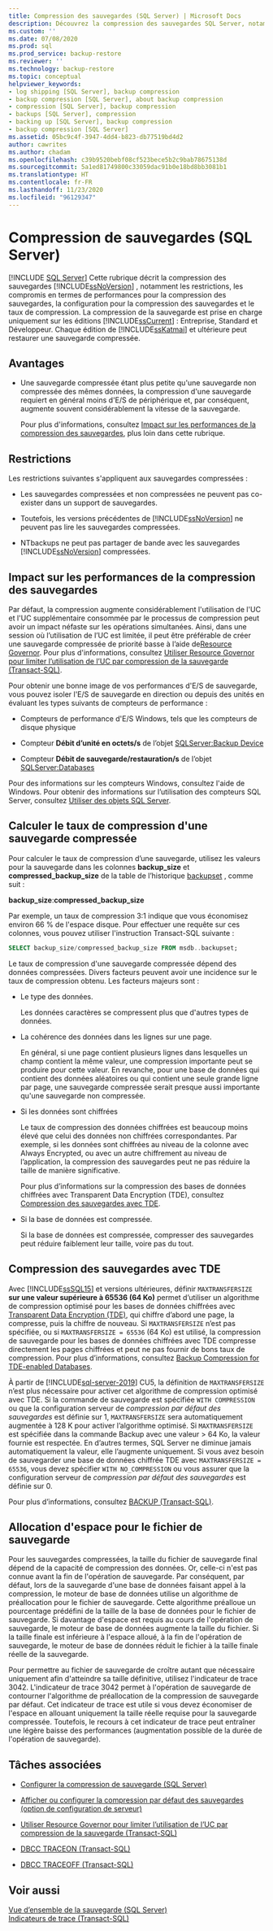 ```yaml
---
title: Compression des sauvegardes (SQL Server) | Microsoft Docs
description: Découvrez la compression des sauvegardes SQL Server, notamment les restrictions, les compromis à faire au niveau des performances, la configuration de la compression des sauvegardes et le taux de compression.
ms.custom: ''
ms.date: 07/08/2020
ms.prod: sql
ms.prod_service: backup-restore
ms.reviewer: ''
ms.technology: backup-restore
ms.topic: conceptual
helpviewer_keywords:
- log shipping [SQL Server], backup compression
- backup compression [SQL Server], about backup compression
- compression [SQL Server], backup compression
- backups [SQL Server], compression
- backing up [SQL Server], backup compression
- backup compression [SQL Server]
ms.assetid: 05bc9c4f-3947-4dd4-b823-db77519bd4d2
author: cawrites
ms.author: chadam
ms.openlocfilehash: c39b9520bebf08cf523bece5b2c9bab78675138d
ms.sourcegitcommit: 5a1ed81749800c33059dac91b0e18bd8bb3081b1
ms.translationtype: HT
ms.contentlocale: fr-FR
ms.lasthandoff: 11/23/2020
ms.locfileid: "96129347"
---
```

# <a name="backup-compression-sql-server"></a>Compression de sauvegardes (SQL Server)
 [!INCLUDE [SQL Server](../../includes/applies-to-version/sqlserver.md)]
  Cette rubrique décrit la compression des sauvegardes [!INCLUDE[ssNoVersion](../../includes/ssnoversion-md.md)] , notamment les restrictions, les compromis en termes de performances pour la compression des sauvegardes, la configuration pour la compression des sauvegardes et le taux de compression.  La compression de la sauvegarde est prise en charge uniquement sur les éditions [!INCLUDE[ssCurrent](../../includes/sscurrent-md.md)] : Entreprise, Standard et Développeur.  Chaque édition de [!INCLUDE[ssKatmai](../../includes/sskatmai-md.md)] et ultérieure peut restaurer une sauvegarde compressée. 
 
  
##  <a name="benefits"></a><a name="Benefits"></a> Avantages  
  
-   Une sauvegarde compressée étant plus petite qu'une sauvegarde non compressée des mêmes données, la compression d'une sauvegarde requiert en général moins d'E/S de périphérique et, par conséquent, augmente souvent considérablement la vitesse de la sauvegarde.  
  
     Pour plus d'informations, consultez [Impact sur les performances de la compression des sauvegardes](#PerfImpact), plus loin dans cette rubrique.  
  
  
##  <a name="restrictions"></a><a name="Restrictions"></a> Restrictions  
 Les restrictions suivantes s'appliquent aux sauvegardes compressées :  
  
-   Les sauvegardes compressées et non compressées ne peuvent pas co-exister dans un support de sauvegardes.  
  
-   Toutefois, les versions précédentes de [!INCLUDE[ssNoVersion](../../includes/ssnoversion-md.md)] ne peuvent pas lire les sauvegardes compressées.  
  
-   NTbackups ne peut pas partager de bande avec les sauvegardes [!INCLUDE[ssNoVersion](../../includes/ssnoversion-md.md)] compressées.  
  
  
##  <a name="performance-impact-of-compressing-backups"></a><a name="PerfImpact"></a> Impact sur les performances de la compression des sauvegardes  
 Par défaut, la compression augmente considérablement l'utilisation de l'UC et l'UC supplémentaire consommée par le processus de compression peut avoir un impact néfaste sur les opérations simultanées. Ainsi, dans une session où l’utilisation de l’UC est limitée, il peut être préférable de créer une sauvegarde compressée de priorité basse à l’aide de[Resource Governor](../../relational-databases/resource-governor/resource-governor.md). Pour plus d'informations, consultez [Utiliser Resource Governor pour limiter l’utilisation de l’UC par compression de la sauvegarde &#40;Transact-SQL&#41;](../../relational-databases/backup-restore/use-resource-governor-to-limit-cpu-usage-by-backup-compression-transact-sql.md).  
  
 Pour obtenir une bonne image de vos performances d'E/S de sauvegarde, vous pouvez isoler l'E/S de sauvegarde en direction ou depuis des unités en évaluant les types suivants de compteurs de performance :  
  
-   Compteurs de performance d'E/S Windows, tels que les compteurs de disque physique  
  
-   Compteur **Débit d’unité en octets/s** de l’objet [SQLServer:Backup Device](../../relational-databases/performance-monitor/sql-server-backup-device-object.md)  
  
-   Compteur **Débit de sauvegarde/restauration/s** de l’objet [SQLServer:Databases](../../relational-databases/performance-monitor/sql-server-databases-object.md)  
  
 Pour des informations sur les compteurs Windows, consultez l'aide de Windows. Pour obtenir des informations sur l’utilisation des compteurs SQL Server, consultez [Utiliser des objets SQL Server](../../relational-databases/performance-monitor/use-sql-server-objects.md).  
  
   
##  <a name="calculate-the-compression-ratio-of-a-compressed-backup"></a><a name="CompressionRatio"></a> Calculer le taux de compression d'une sauvegarde compressée  
 Pour calculer le taux de compression d’une sauvegarde, utilisez les valeurs pour la sauvegarde dans les colonnes **backup_size** et **compressed_backup_size** de la table de l’historique [backupset](../../relational-databases/system-tables/backupset-transact-sql.md) , comme suit :  
  
 **backup_size**:**compressed_backup_size**  
  
 Par exemple, un taux de compression 3:1 indique que vous économisez environ 66 % de l'espace disque. Pour effectuer une requête sur ces colonnes, vous pouvez utiliser l'instruction Transact-SQL suivante :  
  
```sql  
SELECT backup_size/compressed_backup_size FROM msdb..backupset;  
```  
  
 Le taux de compression d'une sauvegarde compressée dépend des données compressées. Divers facteurs peuvent avoir une incidence sur le taux de compression obtenu. Les facteurs majeurs sont :  
  
-   Le type des données.  
  
     Les données caractères se compressent plus que d'autres types de données.  
  
-   La cohérence des données dans les lignes sur une page.  
  
     En général, si une page contient plusieurs lignes dans lesquelles un champ contient la même valeur, une compression importante peut se produire pour cette valeur. En revanche, pour une base de données qui contient des données aléatoires ou qui contient une seule grande ligne par page, une sauvegarde compressée serait presque aussi importante qu'une sauvegarde non compressée.  
  
-   Si les données sont chiffrées  
  
     Le taux de compression des données chiffrées est beaucoup moins élevé que celui des données non chiffrées correspondantes. Par exemple, si les données sont chiffrées au niveau de la colonne avec Always Encrypted, ou avec un autre chiffrement au niveau de l’application, la compression des sauvegardes peut ne pas réduire la taille de manière significative.

     Pour plus d’informations sur la compression des bases de données chiffrées avec Transparent Data Encryption (TDE), consultez [Compression des sauvegardes avec TDE](#backup-compression-with-tde).

-   Si la base de données est compressée.  
  
     Si la base de données est compressée, compresser des sauvegardes peut réduire faiblement leur taille, voire pas du tout.  

## <a name="backup-compression-with-tde"></a>Compression des sauvegardes avec TDE

Avec [!INCLUDE[ssSQL15](../../includes/sssql15-md.md)] et versions ultérieures, définir `MAXTRANSFERSIZE` **sur une valeur supérieure à 65536 (64 Ko)** permet d’utiliser un algorithme de compression optimisé pour les bases de données chiffrées avec [Transparent Data Encryption (TDE)](../../relational-databases/security/encryption/transparent-data-encryption.md), qui chiffre d’abord une page, la compresse, puis la chiffre de nouveau. Si `MAXTRANSFERSIZE` n’est pas spécifiée, ou si `MAXTRANSFERSIZE = 65536` (64 Ko) est utilisé, la compression de sauvegarde pour les bases de données chiffrées avec TDE compresse directement les pages chiffrées et peut ne pas fournir de bons taux de compression. Pour plus d’informations, consultez [Backup Compression for TDE-enabled Databases](/archive/blogs/sqlcat/sqlsweet16-episode-1-backup-compression-for-tde-enabled-databases).

À partir de [!INCLUDE[sql-server-2019](../../includes/sssqlv15-md.md)] CU5, la définition de `MAXTRANSFERSIZE` n’est plus nécessaire pour activer cet algorithme de compression optimisé avec TDE. Si la commande de sauvegarde est spécifiée `WITH COMPRESSION` ou que la configuration serveur de *compression par défaut des sauvegardes* est définie sur 1, `MAXTRANSFERSIZE` sera automatiquement augmentée à 128 K pour activer l’algorithme optimisé. Si `MAXTRANSFERSIZE` est spécifiée dans la commande Backup avec une valeur > 64 Ko, la valeur fournie est respectée. En d’autres termes, SQL Server ne diminue jamais automatiquement la valeur, elle l’augmente uniquement. Si vous avez besoin de sauvegarder une base de données chiffrée TDE avec `MAXTRANSFERSIZE = 65536`, vous devez spécifier `WITH NO_COMPRESSION` ou vous assurer que la configuration serveur de *compression par défaut des sauvegardes* est définie sur 0.

Pour plus d’informations, consultez [BACKUP (Transact-SQL)](../../t-sql/statements/backup-transact-sql.md).

##  <a name="allocation-of-space-for-the-backup-file"></a><a name="Allocation"></a> Allocation d'espace pour le fichier de sauvegarde  
 Pour les sauvegardes compressées, la taille du fichier de sauvegarde final dépend de la capacité de compression des données. Or, celle-ci n'est pas connue avant la fin de l'opération de sauvegarde.  Par conséquent, par défaut, lors de la sauvegarde d'une base de données faisant appel à la compression, le moteur de base de données utilise un algorithme de préallocation pour le fichier de sauvegarde. Cette algorithme préalloue un pourcentage prédéfini de la taille de la base de données pour le fichier de sauvegarde. Si davantage d'espace est requis au cours de l'opération de sauvegarde, le moteur de base de données augmente la taille du fichier. Si la taille finale est inférieure à l'espace alloué, à la fin de l'opération de sauvegarde, le moteur de base de données réduit le fichier à la taille finale réelle de la sauvegarde.  
  
 Pour permettre au fichier de sauvegarde de croître autant que nécessaire uniquement afin d'atteindre sa taille définitive, utilisez l'indicateur de trace 3042. L'indicateur de trace 3042 permet à l'opération de sauvegarde de contourner l'algorithme de préallocation de la compression de sauvegarde par défaut. Cet indicateur de trace est utile si vous devez économiser de l'espace en allouant uniquement la taille réelle requise pour la sauvegarde compressée. Toutefois, le recours à cet indicateur de trace peut entraîner une légère baisse des performances (augmentation possible de la durée de l'opération de sauvegarde).  
  
##  <a name="related-tasks"></a><a name="RelatedTasks"></a> Tâches associées  
  
-   [Configurer la compression de sauvegarde &#40;SQL Server&#41;](../../relational-databases/backup-restore/configure-backup-compression-sql-server.md)  
  
-   [Afficher ou configurer la compression par défaut des sauvegardes (option de configuration de serveur)](../../database-engine/configure-windows/view-or-configure-the-backup-compression-default-server-configuration-option.md)  
  
-   [Utiliser Resource Governor pour limiter l’utilisation de l’UC par compression de la sauvegarde &#40;Transact-SQL&#41;](../../relational-databases/backup-restore/use-resource-governor-to-limit-cpu-usage-by-backup-compression-transact-sql.md)  
  
-   [DBCC TRACEON &#40;Transact-SQL&#41;](../../t-sql/database-console-commands/dbcc-traceon-transact-sql.md)  
  
-   [DBCC TRACEOFF &#40;Transact-SQL&#41;](../../t-sql/database-console-commands/dbcc-traceoff-transact-sql.md)  
  
## <a name="see-also"></a>Voir aussi  
 [Vue d’ensemble de la sauvegarde &#40;SQL Server&#41;](../../relational-databases/backup-restore/backup-overview-sql-server.md)   
 [Indicateurs de trace &#40;Transact-SQL&#41;](../../t-sql/database-console-commands/dbcc-traceon-trace-flags-transact-sql.md)  
  
